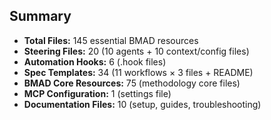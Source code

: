 ## Summary
- **Total Files:** 145 essential BMAD resources
- **Steering Files:** 20 (10 agents + 10 context/config files)
- **Automation Hooks:** 6 (.hook files)
- **Spec Templates:** 34 (11 workflows × 3 files + README)
- **BMAD Core Resources:** 75 (methodology core files)
- **MCP Configuration:** 1 (settings file)
- **Documentation Files:** 10 (setup, guides, troubleshooting)
